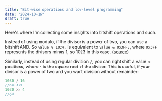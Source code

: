 ```yaml
---
title: "Bit-wise operations and low-level programming"
date: "2024-10-16"
draft: true
---
```


Here's where I'm collecting some insights into bitshift operations and such.

Instead of using modulo, if the divisor is a power of two, you can use a bitshift AND.
So `value % 1024;` is equivalent to `value & 0x3FF;`, where `0x3FF` represents the divisors minus 1, so 1023 in this case. ([source](https://mziccard.me/2015/05/08/modulo-and-division-vs-bitwise-operations/))

Similarly, instead of using regular division `/`, you can right shift a value `n` positions, where `n` is the square root of the divisor. This is useful, if your divisor is a power of two and you want division without remainder:

```javascript
1030 / 16
//64.375
1030 >> 4
//64
```
